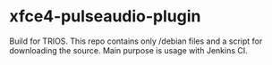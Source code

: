 # xfce4-pulseaudio-plugin
Build for TRIOS.
This repo contains only /debian files and a script for downloading the source. Main purpose is usage with Jenkins CI.
